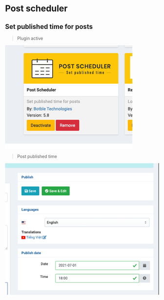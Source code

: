 # Post scheduler

## Set published time for posts

> Plugin active

![post-scheduler-1](_images/post-scheduler/post-scheduler-1.png)

> Post published time

![post-scheduler-2](_images/post-scheduler/post-scheduler-2.png)

